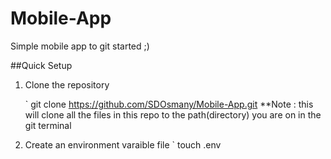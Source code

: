 # Mobile-App
Simple mobile app to git started ;)




##Quick Setup

1. Clone the repository

    ` git clone https://github.com/SDOsmany/Mobile-App.git
    **Note : this will clone all the files in this repo to the path(directory) you are on in the git terminal
    
2. Create an environment varaible file
    ` touch .env
